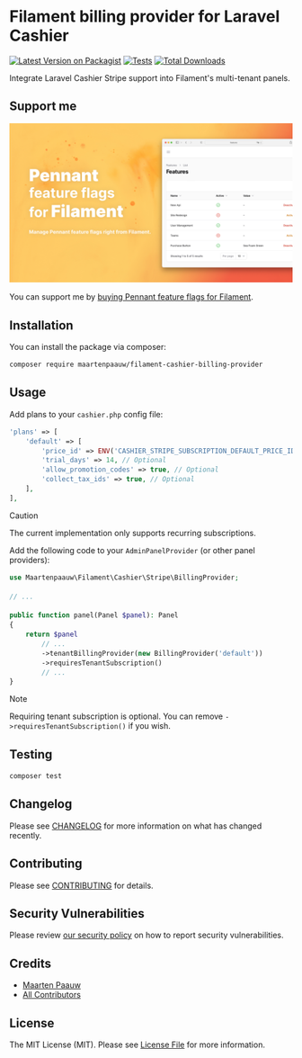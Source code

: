 # Filament billing provider for Laravel Cashier

[![Latest Version on Packagist](https://img.shields.io/packagist/v/maartenpaauw/filament-cashier-billing-provider.svg?style=flat-square)](https://packagist.org/packages/maartenpaauw/filament-cashier-billing-provider)
[![Tests](https://img.shields.io/github/actions/workflow/status/maartenpaauw/filament-cashier-billing-provider/run-tests.yml?branch=main&label=tests&style=flat-square)](https://github.com/maartenpaauw/filament-cashier-billing-provider/actions/workflows/run-tests.yml)
[![Total Downloads](https://img.shields.io/packagist/dt/maartenpaauw/filament-cashier-billing-provider.svg?style=flat-square)](https://packagist.org/packages/maartenpaauw/filament-cashier-billing-provider)

Integrate Laravel Cashier Stripe support into Filament's multi-tenant panels.

## Support me

<p class="filament-hidden">
    <a href="https://filamentphp.com/plugins/maartenpaauw-pennant">
        <img src="https://raw.githubusercontent.com/maartenpaauw/pennant-for-filament-docs/main/assets/screenshots/banner.jpg"
            alt="Pennant for Filament"
            width="700px" />
    </a>
</p>

You can support me by [buying Pennant feature flags for Filament](https://filamentphp.com/plugins/maartenpaauw-pennant).

## Installation

You can install the package via composer:

```bash
composer require maartenpaauw/filament-cashier-billing-provider
```

## Usage

Add plans to your `cashier.php` config file:

```php
'plans' => [
    'default' => [
        'price_id' => ENV('CASHIER_STRIPE_SUBSCRIPTION_DEFAULT_PRICE_ID'),
        'trial_days' => 14, // Optional
        'allow_promotion_codes' => true, // Optional
        'collect_tax_ids' => true, // Optional
    ],
],
```

> [!CAUTION]
> The current implementation only supports recurring subscriptions.

Add the following code to your `AdminPanelProvider` (or other panel providers):

```php
use Maartenpaauw\Filament\Cashier\Stripe\BillingProvider;

// ...

public function panel(Panel $panel): Panel
{
    return $panel
        // ...
        ->tenantBillingProvider(new BillingProvider('default'))
        ->requiresTenantSubscription()
        // ...
}
```

> [!NOTE]
> Requiring tenant subscription is optional. You can remove `->requiresTenantSubscription()` if you wish.

## Testing

```bash
composer test
```

## Changelog

Please see [CHANGELOG](CHANGELOG.md) for more information on what has changed recently.

## Contributing

Please see [CONTRIBUTING](CONTRIBUTING.md) for details.

## Security Vulnerabilities

Please review [our security policy](../../security/policy) on how to report security vulnerabilities.

## Credits

- [Maarten Paauw](https://github.com/maartenpaauw)
- [All Contributors](../../contributors)

## License

The MIT License (MIT). Please see [License File](LICENSE.md) for more information.
